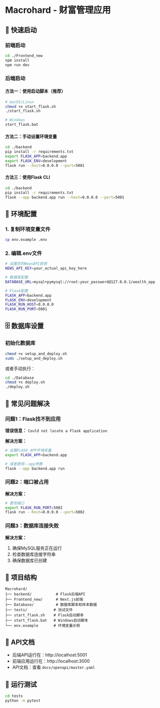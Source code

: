 # Macrohard - 财富管理应用

## 🚀 快速启动

### 前端启动
```bash
cd ./Frontend_new
npm install
npm run dev
```

### 后端启动

#### 方法一：使用启动脚本（推荐）
```bash
# macOS/Linux
chmod +x start_flask.sh
./start_flask.sh

# Windows
start_flask.bat
```

#### 方法二：手动设置环境变量
```bash
cd ./backend
pip install -r requirements.txt
export FLASK_APP=backend.app
export FLASK_ENV=development
flask run --host=0.0.0.0 --port=5001
```

#### 方法三：使用Flask CLI
```bash
cd ./backend
pip install -r requirements.txt
flask --app backend.app run --host=0.0.0.0 --port=5001
```

## 🔧 环境配置

### 1. 复制环境变量文件
```bash
cp env.example .env
```

### 2. 编辑.env文件
```bash
# 设置您的NewsAPI密钥
NEWS_API_KEY=your_actual_api_key_here

# 数据库配置
DATABASE_URL=mysql+pymysql://root:your_password@127.0.0.1/wealth_app

# Flask配置
FLASK_APP=backend.app
FLASK_ENV=development
FLASK_RUN_HOST=0.0.0.0
FLASK_RUN_PORT=5001
```

## 🗄️ 数据库设置

### 初始化数据库
```bash
chmod +x setup_and_deploy.sh
sudo ./setup_and_deploy.sh
```

或者手动执行：
```bash
cd ./Database
chmod +x deploy.sh
./deploy.sh
```

## 🐛 常见问题解决

### 问题1：Flask找不到应用
**错误信息：** `Could not locate a Flask application`

**解决方案：**
```bash
# 设置FLASK_APP环境变量
export FLASK_APP=backend.app

# 或者使用--app参数
flask --app backend.app run
```

### 问题2：端口被占用
**解决方案：**
```bash
# 更改端口
export FLASK_RUN_PORT=5002
flask run --host=0.0.0.0 --port=5002
```

### 问题3：数据库连接失败
**解决方案：**
1. 确保MySQL服务正在运行
2. 检查数据库连接字符串
3. 确保数据库已创建

## 📁 项目结构
```
Macrohard/
├── backend/           # Flask后端API
├── Frontend_new/      # Next.js前端
├── Database/          # 数据库脚本和样本数据
├── tests/            # 测试文件
├── start_flask.sh    # Flask启动脚本
├── start_flask.bat   # Windows启动脚本
└── env.example       # 环境变量示例
```

## 🔗 API文档
- 后端API运行在：http://localhost:5001
- 前端应用运行在：http://localhost:3000
- API文档：查看 `docs/openapi/master.yaml`

## 🧪 运行测试
```bash
cd tests
python -m pytest
```